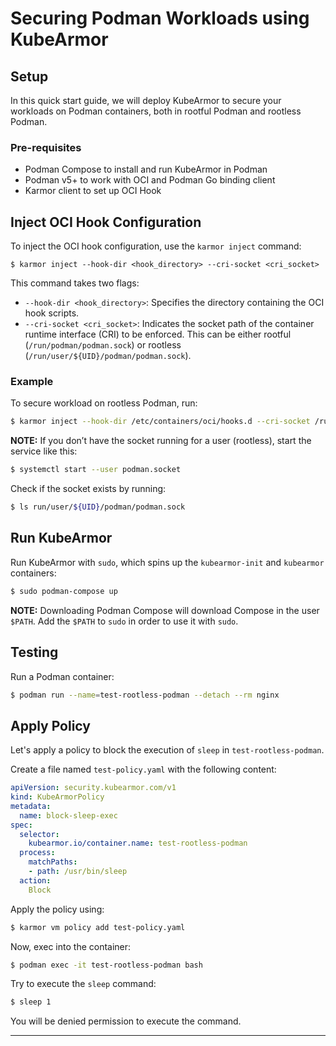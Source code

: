 
# Securing Podman Workloads using KubeArmor
## Setup

In this quick start guide, we will deploy KubeArmor to secure your workloads on Podman containers, both in rootful Podman and rootless Podman.
### Pre-requisites

- Podman Compose to install and run KubeArmor in Podman
- Podman v5+ to work with OCI and Podman Go binding client
- Karmor client to set up OCI Hook
  
## Inject OCI Hook Configuration

To inject the OCI hook configuration, use the `karmor inject` command:

```
$ karmor inject --hook-dir <hook_directory> --cri-socket <cri_socket>

```

This command takes two flags:
- `--hook-dir <hook_directory>`: Specifies the directory containing the OCI hook scripts.
- `--cri-socket <cri_socket>`: Indicates the socket path of the container runtime interface (CRI) to be enforced. This can be either rootful (`/run/podman/podman.sock`) or rootless (`/run/user/${UID}/podman/podman.sock`).

### Example

To secure workload on rootless Podman, run:

```sh
$ karmor inject --hook-dir /etc/containers/oci/hooks.d --cri-socket /run/user/1000/podman/podman.sock
```

**NOTE:** If you don’t have the socket running for a user (rootless), start the service like this:

```sh
$ systemctl start --user podman.socket
```

Check if the socket exists by running:

```sh
$ ls run/user/${UID}/podman/podman.sock
```

## Run KubeArmor

Run KubeArmor with `sudo`, which spins up the `kubearmor-init` and `kubearmor` containers:

```sh
$ sudo podman-compose up
```

**NOTE:** Downloading Podman Compose will download Compose in the user `$PATH`. Add the `$PATH` to `sudo` in order to use it with `sudo`.

## Testing

Run a Podman container:

```sh
$ podman run --name=test-rootless-podman --detach --rm nginx
```

## Apply Policy

Let's apply a policy to block the execution of `sleep` in `test-rootless-podman`.

Create a file named `test-policy.yaml` with the following content:

```yaml
apiVersion: security.kubearmor.com/v1
kind: KubeArmorPolicy
metadata:
  name: block-sleep-exec
spec:
  selector:
    kubearmor.io/container.name: test-rootless-podman
  process:
    matchPaths:
    - path: /usr/bin/sleep
  action:
    Block
```

Apply the policy using:

```sh
$ karmor vm policy add test-policy.yaml
```

Now, exec into the container:

```sh
$ podman exec -it test-rootless-podman bash
```

Try to execute the `sleep` command:

```sh
$ sleep 1
```

You will be denied permission to execute the command.

---

